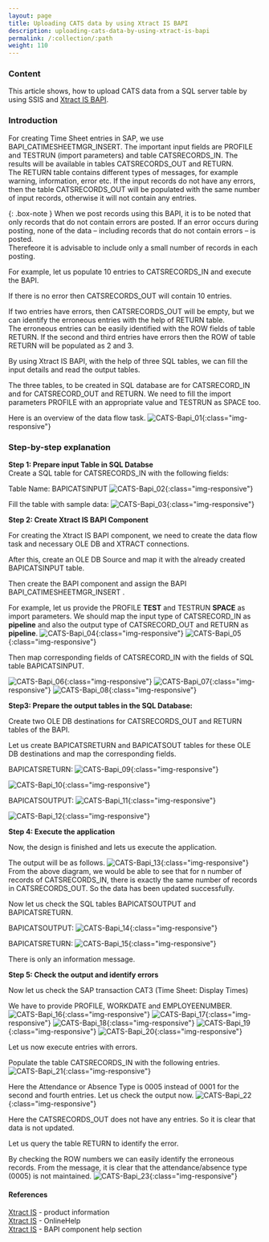 ```yaml
---
layout: page
title: Uploading CATS data by using Xtract IS BAPI
description: uploading-cats-data-by-using-xtract-is-bapi
permalink: /:collection/:path
weight: 110
---
```


### Content ###

This article shows, how to upload CATS data from a SQL server table by using SSIS and [Xtract IS BAPI](https://help.theobald-software.com/en/xtract-is/bapi).

### Introduction ###

For creating Time Sheet entries in SAP, we use BAPI_CATIMESHEETMGR_INSERT. The important input fields are PROFILE and TESTRUN (import parameters) and table CATSRECORDS_IN. The results will be available in tables CATSRECORDS_OUT and RETURN. <br>
The RETURN table contains different types of messages, for example warning, information, error etc. If the input records do not have any errors, then the table CATSRECORDS_OUT will be populated with the same number of input records, otherwise it will not contain any entries. <br>

{: .box-note }
When we post records using this BAPI, it is to be noted that only records that do not contain errors are posted. If an error occurs during posting, none of the data – including records that do not contain errors – is posted.  
Therefeore it is advisable to include only a small number of records in each posting.

For example, let us populate 10 entries to CATSRECORDS_IN and execute the BAPI.

If there is no error then CATSRECORDS_OUT will contain 10 entries.

If two entries have errors, then CATSRECORDS_OUT will be empty, but we can identify the erroneous entries with the help of RETURN table. <br> 
The erroneous entries can be easily identified with the ROW fields of table RETURN. If the second and third entries have errors then the ROW of table RETURN will be populated as 2 and 3.

By using Xtract IS BAPI, with the help of three SQL tables, we can fill the input details and read the output tables.

The three tables, to be created in SQL database are for CATSRECORD_IN and for CATSRECORD_OUT and RETURN. We need to fill the import parameters PROFILE with an appropriate value and TESTRUN as SPACE too.

Here is an overview of the data flow task.
![CATS-Bapi_01](/img/contents/xis/CATS-Bapi_01.jpg){:class="img-responsive"}

### Step-by-step explanation ###

**Step 1: Prepare input Table in SQL Databse**
<br>
Create a SQL table for CATSRECORDS_IN with the following fields:

Table Name: BAPICATSINPUT
![CATS-Bapi_02](/img/contents/xis/CATS-Bapi_02.jpg){:class="img-responsive"}

Fill the table with sample data:
![CATS-Bapi_03](/img/contents/xis/CATS-Bapi_03.jpg){:class="img-responsive"}

**Step 2: Create Xtract IS BAPI Component**

For creating the Xtract IS BAPI component, we need to create the data flow task and necessary OLE DB and XTRACT connections.

After this, create an OLE DB Source and map it with the already created BAPICATSINPUT table.

Then create the BAPI component and assign the BAPI BAPI_CATIMESHEETMGR_INSERT .

For example, let us provide the PROFILE **TEST** and TESTRUN **SPACE** as import parameters. We should map the input type of CATSRECORD_IN as **pipeline** and also the output type of CATSRECORD_OUT and RETURN as **pipeline**.
![CATS-Bapi_04](/img/contents/xis/CATS-Bapi_04.jpg){:class="img-responsive"}
![CATS-Bapi_05](/img/contents/xis/CATS-Bapi_05.jpg){:class="img-responsive"}

Then map corresponding fields of CATSRECORD_IN with the fields of SQL table BAPICATSINPUT.

![CATS-Bapi_06](/img/contents/xis/CATS-Bapi_06.jpg){:class="img-responsive"}
![CATS-Bapi_07](/img/contents/xis/CATS-Bapi_07.jpg){:class="img-responsive"}
![CATS-Bapi_08](/img/contents/xis/CATS-Bapi_08.jpg){:class="img-responsive"}

**Step3: Prepare the output tables in the SQL Database:**

Create two OLE DB destinations for CATSRECORDS_OUT and RETURN tables of the BAPI.

Let us create BAPICATSRETURN and BAPICATSOUT tables for these OLE DB destinations and map the corresponding fields.

BAPICATSRETURN:
![CATS-Bapi_09](/img/contents/xis/CATS-Bapi_09.jpg){:class="img-responsive"}

![CATS-Bapi_10](/img/contents/xis/CATS-Bapi_10.jpg){:class="img-responsive"}

BAPICATSOUTPUT:
![CATS-Bapi_11](/img/contents/xis/CATS-Bapi_11.jpg){:class="img-responsive"}

![CATS-Bapi_12](/img/contents/xis/CATS-Bapi_12.jpg){:class="img-responsive"}

**Step 4: Execute the application**

Now, the design is finished and lets us execute the application.

The output will be as follows.
![CATS-Bapi_13](/img/contents/xis/CATS-Bapi_13.jpg){:class="img-responsive"}
From the above diagram, we would be able to see that for n number of records of CATSRECORDS_IN, there is exactly the same number of records in CATSRECORDS_OUT. So the data has been updated successfully.

Now let us check the SQL tables BAPICATSOUTPUT and BAPICATSRETURN. 

BAPICATSOUTPUT:
![CATS-Bapi_14](/img/contents/xis/CATS-Bapi_14.jpg){:class="img-responsive"}

BAPICATSRETURN:
![CATS-Bapi_15](/img/contents/xis/CATS-Bapi_15.jpg){:class="img-responsive"}

There is only an information message. 

**Step 5: Check the output and identify errors**

Now let us check the SAP transaction CAT3 (Time Sheet: Display Times)

We have to provide PROFILE, WORKDATE and EMPLOYEENUMBER.
![CATS-Bapi_16](/img/contents/xis/CATS-Bapi_16.jpg){:class="img-responsive"}
![CATS-Bapi_17](/img/contents/xis/CATS-Bapi_17.jpg){:class="img-responsive"}
![CATS-Bapi_18](/img/contents/xis/CATS-Bapi_18.jpg){:class="img-responsive"}
![CATS-Bapi_19](/img/contents/xis/CATS-Bapi_19.jpg){:class="img-responsive"}
![CATS-Bapi_20](/img/contents/xis/CATS-Bapi_20.jpg){:class="img-responsive"}

Let us now execute entries with errors.

Populate the table CATSRECORDS_IN with the following entries.
![CATS-Bapi_21](/img/contents/xis/CATS-Bapi_21.jpg){:class="img-responsive"}

Here the Attendance or Absence Type is 0005 instead of 0001 for the second and fourth entries. Let us check the output now.
![CATS-Bapi_22](/img/contents/xis/CATS-Bapi_22.jpg){:class="img-responsive"}

Here the CATSRECORDS_OUT does not have any entries. So it is clear that data is not updated.

Let us query the table RETURN to identify the error.

By checking the ROW numbers we can easily identify the erroneous records. From the message, it is clear that the attendance/absence type (0005) is not maintained.
![CATS-Bapi_23](/img/contents/xis/CATS-Bapi_23.jpg){:class="img-responsive"}

#### References ####

[Xtract IS](https://theobald-software.com/en/xtract-is/) - product information <br>
[Xtract IS](https://help.theobald-software.com/en/xtract-is/) - OnlineHelp <br>
[Xtract IS](https://help.theobald-software.com/en/xtract-is/bapi) - BAPI component help section<br>
